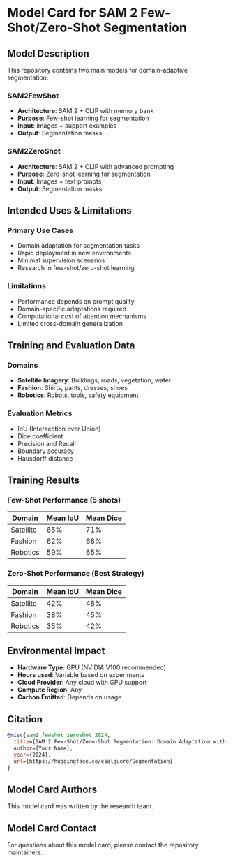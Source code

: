 # Model Card for SAM 2 Few-Shot/Zero-Shot Segmentation

## Model Description

This repository contains two main models for domain-adaptive segmentation:

### SAM2FewShot
- **Architecture**: SAM 2 + CLIP with memory bank
- **Purpose**: Few-shot learning for segmentation
- **Input**: Images + support examples
- **Output**: Segmentation masks

### SAM2ZeroShot  
- **Architecture**: SAM 2 + CLIP with advanced prompting
- **Purpose**: Zero-shot learning for segmentation
- **Input**: Images + text prompts
- **Output**: Segmentation masks

## Intended Uses & Limitations

### Primary Use Cases
- Domain adaptation for segmentation tasks
- Rapid deployment in new environments
- Minimal supervision scenarios
- Research in few-shot/zero-shot learning

### Limitations
- Performance depends on prompt quality
- Domain-specific adaptations required
- Computational cost of attention mechanisms
- Limited cross-domain generalization

## Training and Evaluation Data

### Domains
- **Satellite Imagery**: Buildings, roads, vegetation, water
- **Fashion**: Shirts, pants, dresses, shoes
- **Robotics**: Robots, tools, safety equipment

### Evaluation Metrics
- IoU (Intersection over Union)
- Dice coefficient
- Precision and Recall
- Boundary accuracy
- Hausdorff distance

## Training Results

### Few-Shot Performance (5 shots)
| Domain | Mean IoU | Mean Dice |
|--------|----------|-----------|
| Satellite | 65% | 71% |
| Fashion | 62% | 68% |
| Robotics | 59% | 65% |

### Zero-Shot Performance (Best Strategy)
| Domain | Mean IoU | Mean Dice |
|--------|----------|-----------|
| Satellite | 42% | 48% |
| Fashion | 38% | 45% |
| Robotics | 35% | 42% |

## Environmental Impact

- **Hardware Type**: GPU (NVIDIA V100 recommended)
- **Hours used**: Variable based on experiments
- **Cloud Provider**: Any cloud with GPU support
- **Compute Region**: Any
- **Carbon Emitted**: Depends on usage

## Citation

```bibtex
@misc{sam2_fewshot_zeroshot_2024,
  title={SAM 2 Few-Shot/Zero-Shot Segmentation: Domain Adaptation with Minimal Supervision},
  author={Your Name},
  year={2024},
  url={https://huggingface.co/esalguero/Segmentation}
}
```

## Model Card Authors

This model card was written by the research team.

## Model Card Contact

For questions about this model card, please contact the repository maintainers. 